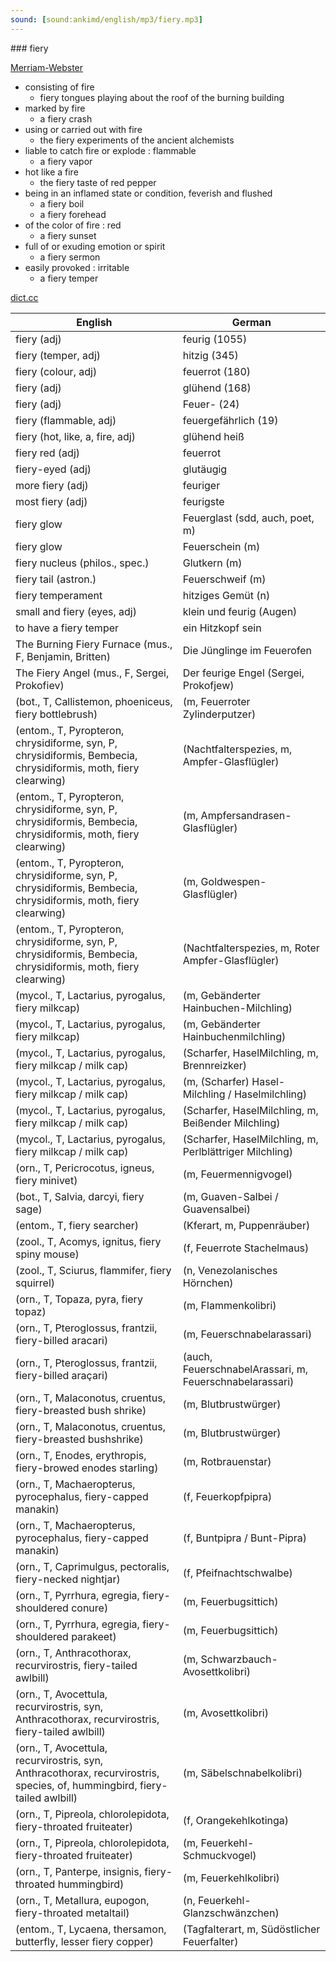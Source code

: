 ```yaml
---
sound: [sound:ankimd/english/mp3/fiery.mp3]
---
```


\### fiery

[Merriam-Webster](https://www.merriam-webster.com/dictionary/fiery)

- consisting of fire
    - fiery tongues playing about the roof of the burning building
- marked by fire
    - a fiery crash
- using or carried out with fire
    - the fiery experiments of the ancient alchemists
- liable to catch fire or explode : flammable
    - a fiery vapor
- hot like a fire
    - the fiery taste of red pepper
- being in an inflamed state or condition, feverish and flushed
    - a fiery boil
    - a fiery forehead
- of the color of fire : red
    - a fiery sunset
- full of or exuding emotion or spirit
    - a fiery sermon
- easily provoked : irritable
    - a fiery temper

[dict.cc](https://www.dict.cc/fiery)

| English        | German       |
| -------------- | ------------ |
| fiery (adj) | feurig (1055) |
| fiery (temper, adj) | hitzig (345) |
| fiery (colour, adj) | feuerrot (180) |
| fiery (adj) | glühend (168) |
| fiery (adj) | Feuer- (24) |
| fiery (flammable, adj) | feuergefährlich (19) |
| fiery (hot, like, a, fire, adj) | glühend heiß |
| fiery red (adj) | feuerrot |
| fiery-eyed (adj) | glutäugig |
| more fiery (adj) | feuriger |
| most fiery (adj) | feurigste |
| fiery glow | Feuerglast (sdd, auch, poet, m) |
| fiery glow | Feuerschein (m) |
| fiery nucleus (philos., spec.) | Glutkern (m) |
| fiery tail (astron.) | Feuerschweif (m) |
| fiery temperament | hitziges Gemüt (n) |
| small and fiery (eyes, adj) | klein und feurig (Augen) |
| to have a fiery temper | ein Hitzkopf sein |
| The Burning Fiery Furnace (mus., F, Benjamin, Britten) | Die Jünglinge im Feuerofen |
| The Fiery Angel (mus., F, Sergei, Prokofiev) | Der feurige Engel (Sergei, Prokofjew) |
|  (bot., T, Callistemon, phoeniceus, fiery bottlebrush) |  (m, Feuerroter Zylinderputzer) |
|  (entom., T, Pyropteron, chrysidiforme, syn, P, chrysidiformis, Bembecia, chrysidiformis, moth, fiery clearwing) |  (Nachtfalterspezies, m, Ampfer-Glasflügler) |
|  (entom., T, Pyropteron, chrysidiforme, syn, P, chrysidiformis, Bembecia, chrysidiformis, moth, fiery clearwing) |  (m, Ampfersandrasen-Glasflügler) |
|  (entom., T, Pyropteron, chrysidiforme, syn, P, chrysidiformis, Bembecia, chrysidiformis, moth, fiery clearwing) |  (m, Goldwespen-Glasflügler) |
|  (entom., T, Pyropteron, chrysidiforme, syn, P, chrysidiformis, Bembecia, chrysidiformis, moth, fiery clearwing) |  (Nachtfalterspezies, m, Roter Ampfer-Glasflügler) |
|  (mycol., T, Lactarius, pyrogalus, fiery milkcap) |  (m, Gebänderter Hainbuchen-Milchling) |
|  (mycol., T, Lactarius, pyrogalus, fiery milkcap) |  (m, Gebänderter Hainbuchenmilchling) |
|  (mycol., T, Lactarius, pyrogalus, fiery milkcap / milk cap) |  (Scharfer, HaselMilchling, m, Brennreizker) |
|  (mycol., T, Lactarius, pyrogalus, fiery milkcap / milk cap) |  (m, (Scharfer) Hasel-Milchling / Haselmilchling) |
|  (mycol., T, Lactarius, pyrogalus, fiery milkcap / milk cap) |  (Scharfer, HaselMilchling, m, Beißender Milchling) |
|  (mycol., T, Lactarius, pyrogalus, fiery milkcap / milk cap) |  (Scharfer, HaselMilchling, m, Perlblättriger Milchling) |
|  (orn., T, Pericrocotus, igneus, fiery minivet) |  (m, Feuermennigvogel) |
|  (bot., T, Salvia, darcyi, fiery sage) |  (m, Guaven-Salbei / Guavensalbei) |
|  (entom., T, fiery searcher) |  (Kferart, m, Puppenräuber) |
|  (zool., T, Acomys, ignitus, fiery spiny mouse) |  (f, Feuerrote Stachelmaus) |
|  (zool., T, Sciurus, flammifer, fiery squirrel) |  (n, Venezolanisches Hörnchen) |
|  (orn., T, Topaza, pyra, fiery topaz) |  (m, Flammenkolibri) |
|  (orn., T, Pteroglossus, frantzii, fiery-billed aracari) |  (m, Feuerschnabelarassari) |
|  (orn., T, Pteroglossus, frantzii, fiery-billed araçari) |  (auch, FeuerschnabelArassari, m, Feuerschnabelarassari) |
|  (orn., T, Malaconotus, cruentus, fiery-breasted bush shrike) |  (m, Blutbrustwürger) |
|  (orn., T, Malaconotus, cruentus, fiery-breasted bushshrike) |  (m, Blutbrustwürger) |
|  (orn., T, Enodes, erythropis, fiery-browed enodes starling) |  (m, Rotbrauenstar) |
|  (orn., T, Machaeropterus, pyrocephalus, fiery-capped manakin) |  (f, Feuerkopfpipra) |
|  (orn., T, Machaeropterus, pyrocephalus, fiery-capped manakin) |  (f, Buntpipra / Bunt-Pipra) |
|  (orn., T, Caprimulgus, pectoralis, fiery-necked nightjar) |  (f, Pfeifnachtschwalbe) |
|  (orn., T, Pyrrhura, egregia, fiery-shouldered conure) |  (m, Feuerbugsittich) |
|  (orn., T, Pyrrhura, egregia, fiery-shouldered parakeet) |  (m, Feuerbugsittich) |
|  (orn., T, Anthracothorax, recurvirostris, fiery-tailed awlbill) |  (m, Schwarzbauch-Avosettkolibri) |
|  (orn., T, Avocettula, recurvirostris, syn, Anthracothorax, recurvirostris, fiery-tailed awlbill) |  (m, Avosettkolibri) |
|  (orn., T, Avocettula, recurvirostris, syn, Anthracothorax, recurvirostris, species, of, hummingbird, fiery-tailed awlbill) |  (m, Säbelschnabelkolibri) |
|  (orn., T, Pipreola, chlorolepidota, fiery-throated fruiteater) |  (f, Orangekehlkotinga) |
|  (orn., T, Pipreola, chlorolepidota, fiery-throated fruiteater) |  (m, Feuerkehl-Schmuckvogel) |
|  (orn., T, Panterpe, insignis, fiery-throated hummingbird) |  (m, Feuerkehlkolibri) |
|  (orn., T, Metallura, eupogon, fiery-throated metaltail) |  (n, Feuerkehl-Glanzschwänzchen) |
|  (entom., T, Lycaena, thersamon, butterfly, lesser fiery copper) |  (Tagfalterart, m, Südöstlicher Feuerfalter) |
